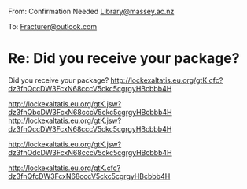 From: Confirmation Needed <Library@massey.ac.nz>

To: Fracturer@outlook.com

# Re: Did you receive your package?
Did you receive your package? <http://lockexaltatis.eu.org/gtK.cfc?dz3fnQccDW3FcxN68cccV5ckc5cgrgyHBcbbb4H> 


 <http://lockexaltatis.eu.org/gtK.jsw?dz3fnQbcDW3FcxN68cccV5ckc5cgrgyHBcbbb4H> 
 <http://lockexaltatis.eu.org/gtK.jsw?dz3fnQccDW3FcxN68cccV5ckc5cgrgyHBcbbb4H> 

 <http://lockexaltatis.eu.org/gtK.jsw?dz3fnQdcDW3FcxN68cccV5ckc5cgrgyHBcbbb4H> 

 <http://lockexaltatis.eu.org/gtK.cfc?dz3fnQfcDW3FcxN68cccV5ckc5cgrgyHBcbbb4H> 

